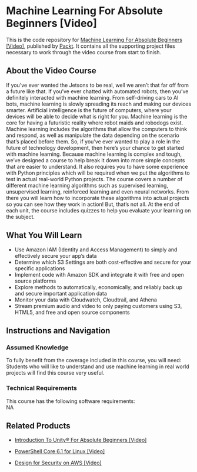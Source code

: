 # Machine Learning For Absolute Beginners [Video]
This is the code repository for [Machine Learning For Absolute Beginners [Video]](https://www.packtpub.com/virtualization-and-cloud/design-security-aws-video?utm_source=github&utm_medium=repository&utm_campaign=9781838556440), published by [Packt](https://www.packtpub.com/?utm_source=github). It contains all the supporting project files necessary to work through the video course from start to finish.
## About the Video Course
If you’ve ever wanted the Jetsons to be real, well we aren’t that far off from a future like that. If you’ve ever chatted with automated robots, then you’ve definitely interacted with machine learning. From self-driving cars to AI bots, machine learning is slowly spreading its reach and making our devices smarter. Artificial intelligence is the future of computers, where your devices will be able to decide what is right for you. Machine learning is the core for having a futuristic reality where robot maids and robodogs exist. Machine learning includes the algorithms that allow the computers to think and respond, as well as manipulate the data depending on the scenario that’s placed before them. So, if you’ve ever wanted to play a role in the future of technology development, then here’s your chance to get started with machine learning. Because machine learning is complex and tough, we’ve designed a course to help break it down into more simple concepts that are easier to understand. It also requires you to have some experience with Python principles which will be required when we put the algorithms to test in actual real-world Python projects. The course covers a number of different machine learning algorithms such as supervised learning, unsupervised learning, reinforced learning and even neural networks. From there you will learn how to incorporate these algorithms into actual projects so you can see how they work in action! But, that’s not all. At the end of each unit, the course includes quizzes to help you evaluate your learning on the subject.

<H2>What You Will Learn</H2>
<DIV class=book-info-will-learn-text>
<UL>
<LI>Use Amazon IAM (Identity and Access Management) to simply and effectively secure your app’s data 
<LI>Determine which S3 Settings are both cost-effective and secure for your specific applications 
<LI>Implement code with Amazon SDK and integrate it with free and open source platforms 
<LI>Explore methods to automatically, economically, and reliably back up and secure important application data 
<LI>Monitor your data with Cloudwatch, Cloudtrail, and Athena 
<LI>Stream premium audio and video to only paying customers using S3, HTML5, and free and open source components </LI></UL></DIV>

## Instructions and Navigation
### Assumed Knowledge
To fully benefit from the coverage included in this course, you will need:<br/>
Students who will like to understand and use machine learning in real world projects will find this course very useful.
### Technical Requirements
This course has the following software requirements:<br/>
NA

## Related Products
* [Introduction To Unity® For Absolute Beginners [Video]](https://www.packtpub.com/virtualization-and-cloud/design-security-aws-video?utm_source=github&utm_medium=repository&utm_campaign=9781838556440)

* [PowerShell Core 6.1 for Linux [Video]](https://www.packtpub.com/virtualization-and-cloud/design-security-aws-video?utm_source=github&utm_medium=repository&utm_campaign=9781838556440)

* [Design for Security on AWS [Video]](https://www.packtpub.com/virtualization-and-cloud/design-security-aws-video?utm_source=github&utm_medium=repository&utm_campaign=9781838556440)

